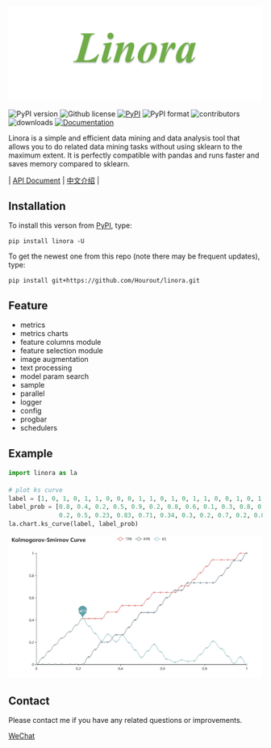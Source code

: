 ![](https://github.com/Hourout/linora/blob/master/image/linora.png)


![PyPI version](https://img.shields.io/pypi/pyversions/linora.svg)
![Github license](https://img.shields.io/github/license/Hourout/linora.svg)
[![PyPI](https://img.shields.io/pypi/v/linora.svg)](https://pypi.python.org/pypi/linora)
![PyPI format](https://img.shields.io/pypi/format/linora.svg)
![contributors](https://img.shields.io/github/contributors/Hourout/linora)
![downloads](https://img.shields.io/pypi/dm/linora.svg)
[![Documentation](https://img.shields.io/badge/docs-linora-blue.svg)](https://www.yuque.com/jinqing-ps0ax/linora/htibub) 

Linora is a simple and efficient data mining and data analysis tool that allows you to do related data mining tasks without using sklearn to the maximum extent. It is perfectly compatible with pandas and runs faster and saves memory compared to sklearn.


| [API Document](https://www.yuque.com/jinqing-ps0ax/linora/htibub) | [中文介绍](https://github.com/Hourout/linora/blob/master/document/Chinese.md) |

## Installation

To install this verson from [PyPI](https://pypi.org/project/linora/), type:

```
pip install linora -U
```

To get the newest one from this repo (note there may be frequent updates), type:

```
pip install git+https://github.com/Hourout/linora.git
```

## Feature
- metrics
- metrics charts
- feature columns module
- feature selection module
- image augmentation
- text processing
- model param search
- sample
- parallel
- logger
- config
- progbar
- schedulers

## Example

```python
import linora as la

# plot ks curve
label = [1, 0, 1, 0, 1, 1, 0, 0, 0, 1, 1, 0, 1, 0, 1, 1, 0, 0, 1, 0, 1, 0, 1, 1, 0, 0, 0, 1, 1, 0, 1, 1]
label_prob = [0.8, 0.4, 0.2, 0.5, 0.9, 0.2, 0.8, 0.6, 0.1, 0.3, 0.8, 0.3, 0.9, 0.2, 0.84, 
              0.2, 0.5, 0.23, 0.83, 0.71, 0.34, 0.3, 0.2, 0.7, 0.2, 0.8, 0.3, 0.59, 0.26, 0.16, 0.13, 0.8]
la.chart.ks_curve(label, label_prob)
```
![](https://github.com/Hourout/linora/blob/master/image/ks_curve.png)

## Contact
Please contact me if you have any related questions or improvements.

[WeChat](https://github.com/Hourout/linora/blob/master/image/hourout_wechat.jpeg)
